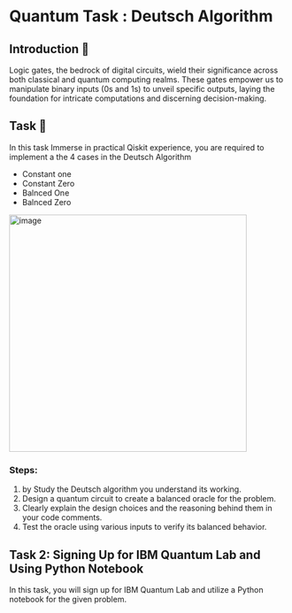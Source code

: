 # Quantum Task : Deutsch Algorithm

## Introduction 🌌

Logic gates, the bedrock of digital circuits, wield their significance across both classical and quantum computing realms. These gates empower us to manipulate binary inputs (0s and 1s) to unveil specific outputs, laying the foundation for intricate computations and discerning decision-making.

## Task 📝

In this task Immerse in practical Qiskit experience, you are required to implement a the 4 cases in the Deutsch Algorithm 
- Constant one
- Constant Zero
- Balnced One
- Balnced Zero

<img width="429" alt="image" src="https://github.com/hayaalhawas/Deutsch-Algorithm/assets/109044183/2d8ee080-0026-4815-93af-dafc1d42b693">



### Steps:
1. by Study the Deutsch algorithm you understand its working.
2. Design a quantum circuit to create a balanced oracle for the problem.
3. Clearly explain the design choices and the reasoning behind them in your code comments.
4. Test the oracle using various inputs to verify its balanced behavior.

## Task 2: Signing Up for IBM Quantum Lab and Using Python Notebook

In this task, you will sign up for IBM Quantum Lab and utilize a Python notebook for the given problem.

